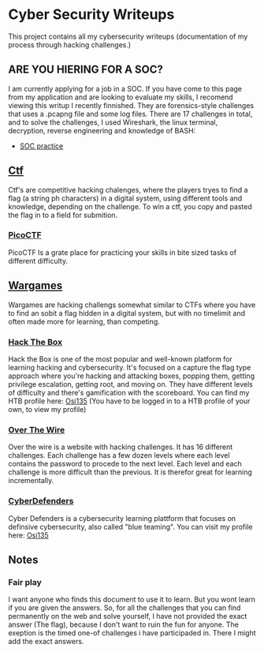 # Cyber Security Writeups
This project contains all my cybersecurity writeups (documentation of my process through hacking challenges.)

## ARE YOU HIERING FOR A SOC?
I am currently applying for a job in a SOC. If you have come to this page from my application and are looking to evaluate my skills, I recomend viewing this writup I recently finnished. They are forensics-style challenges that uses a .pcapng file and some log files. There are 17 challenges in total, and to solve the challenges, I used Wireshark, the linux terminal, decryption, reverse engineering and knowledge of BASH:
- [SOC practice](./wargames/Cyber%20Defenders/EscapeRoom.md)

## [Ctf](/ctf/)
Ctf's are competitive hacking chalenges, where the players tryes to find a flag (a string ph characters) in a digital system, using different tools and knowledge, depending on the challenge. To win a ctf, you copy and pasted the flag in to a field for submition.

### [PicoCTF](/ctf/PicoCTF)
PicoCTF Is a grate place for practicing your skills in bite sized tasks of different difficulty. 
## [Wargames](/wargames)
Wargames are hacking challengs somewhat similar to CTFs where you have to find an sobit a flag hidden in a digital system, but with no timelimit and often made more for learning, than competing.

### [Hack The Box](/wargames/Hack%20The%20Box)
Hack the Box is one of the most popular and well-known platform for learning hacking and cybersecurity. It's focused on a capture the flag type approach where you're hacking and attacking boxes, popping them, getting privilege escalation, getting root, and moving on. They have different levels of difficulty and there's gamification with the scoreboard.
You can find my HTB profile here: [Osi135](https://app.hackthebox.com/users/1388003) (You have to be logged in to a HTB profile of your own, to view my profile)

### [Over The Wire](/wargames/Over%20The%20Wire)
Over the wire is a website with hacking challenges. It has 16 different challenges. Each challenge has a few dozen levels where each level contains the password to procede to the next level. Each level and each challenge is more difficult than the previous. It is therefor great for learning incrementally. 

### [CyberDefenders](/wargames/Cyber%20Defenders)
Cyber Defenders is a cybersecurity learning plattform that focuses on definsive cybersecurity, also called "blue teaming". 
You can visit my profile here: [Osi135](https://cyberdefenders.org/Osi135)
## Notes
### Fair play
I want anyone who finds this document to use it to learn. But you wont learn if you are given the answers. So, for all the challenges that you can find permanently on the web and solve yourself, I have not provided the exact answer (The flag), because I don't want to ruin the fun for anyone. The exeption is the timed one-of challenges i have participaded in. There I might add the exact answers.
